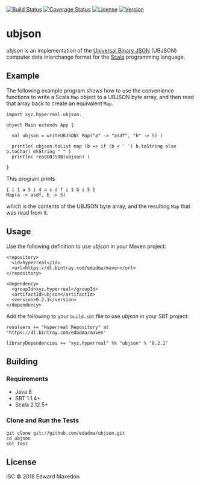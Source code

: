 [![Build Status](https://www.travis-ci.org/edadma/ubjson.svg?branch=master)](https://www.travis-ci.org/edadma/ubjson)
[![Coverage Status](https://coveralls.io/repos/github/edadma/ubjson/badge.svg?branch=master)](https://coveralls.io/github/edadma/ubjson?branch=master)
[![License](https://img.shields.io/badge/license-ISC-blue.svg)](https://opensource.org/licenses/ISC)
[![Version](https://img.shields.io/badge/latest_release-v0.2.1-orange.svg)](https://www.scala-sbt.org/)

ubjson
======

*ubjson* is an implementation of the [Universal Binary JSON](http://ubjson.org/) (UBJSON) computer data interchange format for the [Scala](http://scala-lang.org) programming language.


Example
-------

The following example program shows how to use the convenience functions to write a Scala `Map` object to a UBJSON byte array, and then read that array back to create an equivalent `Map`.

    import xyz.hyperreal.ubjson._

    object Main extends App {

      val ubjson = writeUBJSON( Map("a" -> "asdf", "b" -> 5) )

      println( ubjson.toList map (b => if (b < ' ') b.toString else b.toChar) mkString " " )
      println( readUBJSON(ubjson) )

    }

This program prints

    { i 1 a S i 4 a s d f i 1 b i 5 }
    Map(a -> asdf, b -> 5)

which is the contents of the UBJSON byte array, and the resulting `Map` that was read from it.


Usage
-----

Use the following definition to use *ubjson* in your Maven project:

	<repository>
	  <id>hyperreal</id>
	  <url>https://dl.bintray.com/edadma/maven</url>
	</repository>

	<dependency>
	  <groupId>xyz.hyperreal</groupId>
	  <artifactId>ubjson</artifactId>
	  <version>0.2.1</version>
	</dependency>

Add the following to your `build.sbt` file to use *ubjson* in your SBT project:

	resolvers += "Hyperreal Repository" at "https://dl.bintray.com/edadma/maven"

	libraryDependencies += "xyz.hyperreal" %% "ubjson" % "0.2.1"


Building
--------

### Requirements

- Java 8
- SBT 1.1.4+
- Scala 2.12.5+

### Clone and Run the Tests

	git clone git://github.com/edadma/ubjson.git
	cd ubjson
	sbt test


License
-------

ISC © 2018 Edward Maxedon